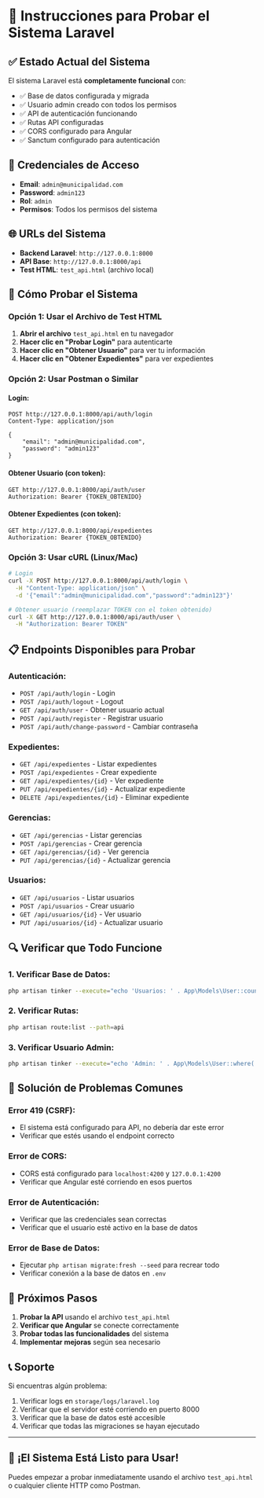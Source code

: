 # 🚀 Instrucciones para Probar el Sistema Laravel

## ✅ **Estado Actual del Sistema**

El sistema Laravel está **completamente funcional** con:
- ✅ Base de datos configurada y migrada
- ✅ Usuario admin creado con todos los permisos
- ✅ API de autenticación funcionando
- ✅ Rutas API configuradas
- ✅ CORS configurado para Angular
- ✅ Sanctum configurado para autenticación

## 🔑 **Credenciales de Acceso**

- **Email**: `admin@municipalidad.com`
- **Password**: `admin123`
- **Rol**: `admin`
- **Permisos**: Todos los permisos del sistema

## 🌐 **URLs del Sistema**

- **Backend Laravel**: `http://127.0.0.1:8000`
- **API Base**: `http://127.0.0.1:8000/api`
- **Test HTML**: `test_api.html` (archivo local)

## 🧪 **Cómo Probar el Sistema**

### **Opción 1: Usar el Archivo de Test HTML**

1. **Abrir el archivo** `test_api.html` en tu navegador
2. **Hacer clic en "Probar Login"** para autenticarte
3. **Hacer clic en "Obtener Usuario"** para ver tu información
4. **Hacer clic en "Obtener Expedientes"** para ver expedientes

### **Opción 2: Usar Postman o Similar**

#### **Login:**
```
POST http://127.0.0.1:8000/api/auth/login
Content-Type: application/json

{
    "email": "admin@municipalidad.com",
    "password": "admin123"
}
```

#### **Obtener Usuario (con token):**
```
GET http://127.0.0.1:8000/api/auth/user
Authorization: Bearer {TOKEN_OBTENIDO}
```

#### **Obtener Expedientes (con token):**
```
GET http://127.0.0.1:8000/api/expedientes
Authorization: Bearer {TOKEN_OBTENIDO}
```

### **Opción 3: Usar cURL (Linux/Mac)**

```bash
# Login
curl -X POST http://127.0.0.1:8000/api/auth/login \
  -H "Content-Type: application/json" \
  -d '{"email":"admin@municipalidad.com","password":"admin123"}'

# Obtener usuario (reemplazar TOKEN con el token obtenido)
curl -X GET http://127.0.0.1:8000/api/auth/user \
  -H "Authorization: Bearer TOKEN"
```

## 📋 **Endpoints Disponibles para Probar**

### **Autenticación:**
- `POST /api/auth/login` - Login
- `POST /api/auth/logout` - Logout
- `GET /api/auth/user` - Obtener usuario actual
- `POST /api/auth/register` - Registrar usuario
- `POST /api/auth/change-password` - Cambiar contraseña

### **Expedientes:**
- `GET /api/expedientes` - Listar expedientes
- `POST /api/expedientes` - Crear expediente
- `GET /api/expedientes/{id}` - Ver expediente
- `PUT /api/expedientes/{id}` - Actualizar expediente
- `DELETE /api/expedientes/{id}` - Eliminar expediente

### **Gerencias:**
- `GET /api/gerencias` - Listar gerencias
- `POST /api/gerencias` - Crear gerencia
- `GET /api/gerencias/{id}` - Ver gerencia
- `PUT /api/gerencias/{id}` - Actualizar gerencia

### **Usuarios:**
- `GET /api/usuarios` - Listar usuarios
- `POST /api/usuarios` - Crear usuario
- `GET /api/usuarios/{id}` - Ver usuario
- `PUT /api/usuarios/{id}` - Actualizar usuario

## 🔍 **Verificar que Todo Funcione**

### **1. Verificar Base de Datos:**
```bash
php artisan tinker --execute="echo 'Usuarios: ' . App\Models\User::count() . PHP_EOL; echo 'Gerencias: ' . App\Models\Gerencia::count() . PHP_EOL;"
```

### **2. Verificar Rutas:**
```bash
php artisan route:list --path=api
```

### **3. Verificar Usuario Admin:**
```bash
php artisan tinker --execute="echo 'Admin: ' . App\Models\User::where('email', 'admin@municipalidad.com')->first()->name . PHP_EOL;"
```

## 🚨 **Solución de Problemas Comunes**

### **Error 419 (CSRF):**
- El sistema está configurado para API, no debería dar este error
- Verificar que estés usando el endpoint correcto

### **Error de CORS:**
- CORS está configurado para `localhost:4200` y `127.0.0.1:4200`
- Verificar que Angular esté corriendo en esos puertos

### **Error de Autenticación:**
- Verificar que las credenciales sean correctas
- Verificar que el usuario esté activo en la base de datos

### **Error de Base de Datos:**
- Ejecutar `php artisan migrate:fresh --seed` para recrear todo
- Verificar conexión a la base de datos en `.env`

## 🎯 **Próximos Pasos**

1. **Probar la API** usando el archivo `test_api.html`
2. **Verificar que Angular** se conecte correctamente
3. **Probar todas las funcionalidades** del sistema
4. **Implementar mejoras** según sea necesario

## 📞 **Soporte**

Si encuentras algún problema:
1. Verificar logs en `storage/logs/laravel.log`
2. Verificar que el servidor esté corriendo en puerto 8000
3. Verificar que la base de datos esté accesible
4. Verificar que todas las migraciones se hayan ejecutado

---

## 🎉 **¡El Sistema Está Listo para Usar!**

Puedes empezar a probar inmediatamente usando el archivo `test_api.html` o cualquier cliente HTTP como Postman.
